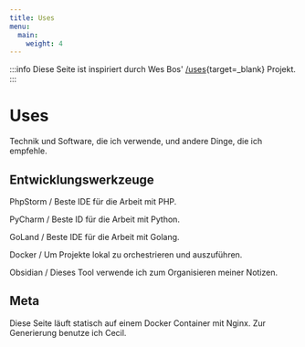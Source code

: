 ```yaml
---
title: Uses
menu:
  main:
    weight: 4
---
```


:::info
Diese Seite ist inspiriert durch Wes Bos' [/uses](https://uses.tech/){target=_blank} Projekt.
:::

# Uses

Technik und Software, die ich verwende, und andere Dinge, die ich empfehle.

## Entwicklungswerkzeuge

PhpStorm / Beste IDE für die Arbeit mit PHP.

PyCharm / Beste ID für die Arbeit mit Python.

GoLand / Beste IDE für die Arbeit mit Golang.

Docker / Um Projekte lokal zu orchestrieren und auszuführen.

Obsidian / Dieses Tool verwende ich zum Organisieren meiner Notizen.

## Meta

Diese Seite läuft statisch auf einem Docker Container mit Nginx. Zur Generierung benutze ich Cecil.
